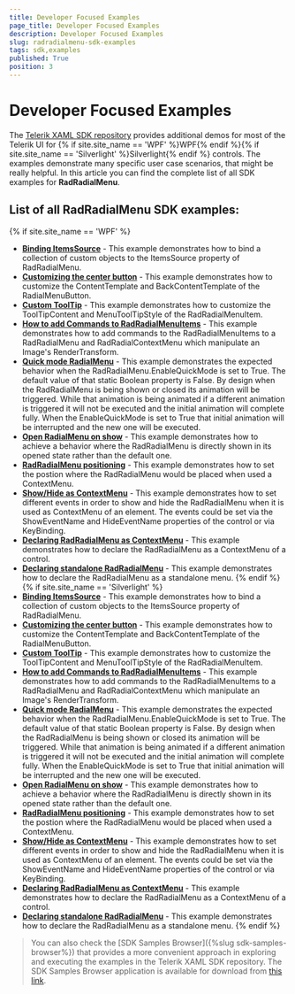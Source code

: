 ```yaml
---
title: Developer Focused Examples
page_title: Developer Focused Examples
description: Developer Focused Examples
slug: radradialmenu-sdk-examples
tags: sdk,examples
published: True
position: 3
---
```


# Developer Focused Examples

The [Telerik XAML SDK repository](https://github.com/telerik/xaml-sdk/tree/master/) provides additional demos for most of the Telerik UI for {% if site.site_name == 'WPF' %}WPF{% endif %}{% if site.site_name == 'Silverlight' %}Silverlight{% endif %} controls. The examples demonstrate many specific user case scenarios, that might be really helpful. In this article you can find the complete list of all SDK examples for __RadRadialMenu__.

## List of all RadRadialMenu SDK examples:

{% if site.site_name == 'WPF' %}

* __[Binding ItemsSource](https://github.com/telerik/xaml-sdk/tree/master/RadialMenu/BindingItemsSource)__ - 
This example demonstrates how to bind a collection of custom objects to the ItemsSource property of RadRadialMenu.
* __[Customizing the center button](https://github.com/telerik/xaml-sdk/tree/master/RadialMenu/CustomRadialButtonContent)__ - 
This example demonstrates how to customize the ContentTemplate and BackContentTemplate of the RadialMenuButton.
* __[Custom ToolTip](https://github.com/telerik/xaml-sdk/tree/master/RadialMenu/CustomTooltip)__ - 
This example demonstrates how to customize the ToolTipContent and MenuToolTipStyle of the RadRadialMenuItem.
* __[How to add Commands to RadRadialMenuItems](https://github.com/telerik/xaml-sdk/tree/master/RadialMenu/ItemCommands)__ - 
This example demonstrates how to add commands to the RadRadialMenuItems to a RadRadialMenu and RadRadialContextMenu which manipulate an Image's RenderTransform.
* __[Quick mode RadialMenu](https://github.com/telerik/xaml-sdk/tree/master/RadialMenu/MenuQuickMode)__ - 
This example demonstrates the expected behavior when the RadRadialMenu.EnableQuickMode is set to True. The default value of that static Boolean property is False. By design when the RadRadialMenu is being shown or closed its animation will be triggered. While that animation is being animated if a different animation is triggered it will not be executed and the initial animation will complete fully. When the EnableQuickMode is set to True that initial animation will be interrupted and the new one will be executed.
* __[Open RadialMenu on show](https://github.com/telerik/xaml-sdk/tree/master/RadialMenu/OpenMenuOnShow)__ - 
This example demonstrates how to achieve a behavior where the RadRadialMenu is directly shown in its opened state rather than the default one.
* __[RadRadialMenu positioning](https://github.com/telerik/xaml-sdk/tree/master/RadialMenu/Positioning)__ - 
This example demonstrates how to set the postion where the RadRadialMenu would be placed when used a ContextMenu.
* __[Show/Hide as ContextMenu](https://github.com/telerik/xaml-sdk/tree/master/RadialMenu/ShowHideAsContextMenu)__ - 
This example demonstrates how to set different events in order to show and hide the RadRadialMenu when it is used as ContextMenu of an element. The events could be set via the ShowEventName and HideEventName properties of the control or via KeyBinding.
* __[Declaring RadRadialMenu as ContextMenu](https://github.com/telerik/xaml-sdk/tree/master/RadialMenu/SimpleRadialContextMenu)__ - 
This example demonstrates how to declare the RadRadialMenu as a ContextMenu of a control.
* __[Declaring standalone RadRadialMenu](https://github.com/telerik/xaml-sdk/tree/master/RadialMenu/SimpleRadialMenu)__ - 
This example demonstrates how to declare the RadRadialMenu as a standalone menu.
{% endif %}
{% if site.site_name == 'Silverlight' %}
* __[Binding ItemsSource](https://github.com/telerik/xaml-sdk/tree/master/RadialMenu/BindingItemsSource)__ - 
This example demonstrates how to bind a collection of custom objects to the ItemsSource property of RadRadialMenu.
* __[Customizing the center button](https://github.com/telerik/xaml-sdk/tree/master/RadialMenu/CustomRadialButtonContent)__ - 
This example demonstrates how to customize the ContentTemplate and BackContentTemplate of the RadialMenuButton.
* __[Custom ToolTip](https://github.com/telerik/xaml-sdk/tree/master/RadialMenu/CustomTooltip)__ - 
This example demonstrates how to customize the ToolTipContent and MenuToolTipStyle of the RadRadialMenuItem.
* __[How to add Commands to RadRadialMenuItems](https://github.com/telerik/xaml-sdk/tree/master/RadialMenu/ItemCommands)__ - 
This example demonstrates how to add commands to the RadRadialMenuItems to a RadRadialMenu and RadRadialContextMenu which manipulate an Image's RenderTransform.
* __[Quick mode RadialMenu](https://github.com/telerik/xaml-sdk/tree/master/RadialMenu/MenuQuickMode)__ - 
This example demonstrates the expected behavior when the RadRadialMenu.EnableQuickMode is set to True. The default value of that static Boolean property is False. By design when the RadRadialMenu is being shown or closed its animation will be triggered. While that animation is being animated if a different animation is triggered it will not be executed and the initial animation will complete fully. When the EnableQuickMode is set to True that initial animation will be interrupted and the new one will be executed.
* __[Open RadialMenu on show](https://github.com/telerik/xaml-sdk/tree/master/RadialMenu/OpenMenuOnShow)__ - 
This example demonstrates how to achieve a behavior where the RadRadialMenu is directly shown in its opened state rather than the default one.
* __[RadRadialMenu positioning](https://github.com/telerik/xaml-sdk/tree/master/RadialMenu/Positioning)__ - 
This example demonstrates how to set the postion where the RadRadialMenu would be placed when used a ContextMenu.
* __[Show/Hide as ContextMenu](https://github.com/telerik/xaml-sdk/tree/master/RadialMenu/ShowHideAsContextMenu)__ - 
This example demonstrates how to set different events in order to show and hide the RadRadialMenu when it is used as ContextMenu of an element. The events could be set via the ShowEventName and HideEventName properties of the control or via KeyBinding.
* __[Declaring RadRadialMenu as ContextMenu](https://github.com/telerik/xaml-sdk/tree/master/RadialMenu/SimpleRadialContextMenu)__ - 
This example demonstrates how to declare the RadRadialMenu as a ContextMenu of a control.
* __[Declaring standalone RadRadialMenu](https://github.com/telerik/xaml-sdk/tree/master/RadialMenu/SimpleRadialMenu)__ - 
This example demonstrates how to declare the RadRadialMenu as a standalone menu.
{% endif %}

>You can also check the [SDK Samples Browser]({%slug sdk-samples-browser%}) that provides a more convenient approach in exploring and executing the examples in the Telerik XAML SDK repository. The SDK Samples Browser application is available for download from [this link](http://demos.telerik.com/xaml-sdkbrowser/).